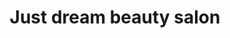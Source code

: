 ---
title: "Just dream beauty salon"
url: /north-miami/just-dream-beauty-salon/
shop: hairdresser
---